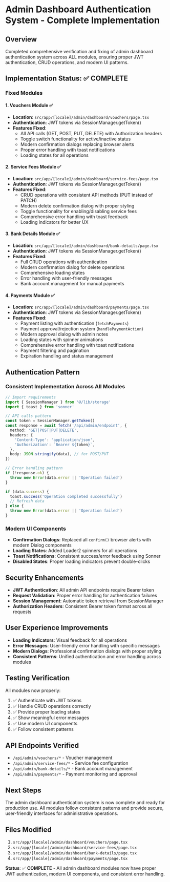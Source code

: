# Admin Dashboard Authentication System - Complete Implementation

## Overview
Completed comprehensive verification and fixing of admin dashboard authentication system across ALL modules, ensuring proper JWT authentication, CRUD operations, and modern UI patterns.

## Implementation Status: ✅ COMPLETE

### Fixed Modules

#### 1. Vouchers Module ✅
- **Location**: `src/app/[locale]/admin/dashboard/vouchers/page.tsx`
- **Authentication**: JWT tokens via SessionManager.getToken()
- **Features Fixed**:
  - All API calls (GET, POST, PUT, DELETE) with Authorization headers
  - Toggle switch functionality for active/inactive status
  - Modern confirmation dialogs replacing browser alerts
  - Proper error handling with toast notifications
  - Loading states for all operations

#### 2. Service Fees Module ✅
- **Location**: `src/app/[locale]/admin/dashboard/service-fees/page.tsx`
- **Authentication**: JWT tokens via SessionManager.getToken()
- **Features Fixed**:
  - CRUD operations with consistent API methods (PUT instead of PATCH)
  - Modern delete confirmation dialog with proper styling
  - Toggle functionality for enabling/disabling service fees
  - Comprehensive error handling with toast feedback
  - Loading indicators for better UX

#### 3. Bank Details Module ✅
- **Location**: `src/app/[locale]/admin/dashboard/bank-details/page.tsx`
- **Authentication**: JWT tokens via SessionManager.getToken()
- **Features Fixed**:
  - Full CRUD operations with authentication
  - Modern confirmation dialog for delete operations
  - Comprehensive loading states
  - Error handling with user-friendly messages
  - Bank account management for manual payments

#### 4. Payments Module ✅
- **Location**: `src/app/[locale]/admin/dashboard/payments/page.tsx`
- **Authentication**: JWT tokens via SessionManager.getToken()
- **Features Fixed**:
  - Payment listing with authentication (`fetchPayments`)
  - Payment approval/rejection system (`handlePaymentAction`)
  - Modern approval dialog with admin notes
  - Loading states with spinner animations
  - Comprehensive error handling with toast notifications
  - Payment filtering and pagination
  - Expiration handling and status management

## Authentication Pattern

### Consistent Implementation Across All Modules
```typescript
// Import requirements
import { SessionManager } from '@/lib/storage'
import { toast } from 'sonner'

// API calls pattern
const token = SessionManager.getToken()
const response = await fetch('/api/admin/endpoint', {
  method: 'GET|POST|PUT|DELETE',
  headers: { 
    'Content-Type': 'application/json',
    'Authorization': `Bearer ${token}`,
  },
  body: JSON.stringify(data), // for POST/PUT
})

// Error handling pattern
if (!response.ok) {
  throw new Error(data.error || 'Operation failed')
}

if (data.success) {
  toast.success('Operation completed successfully')
  // Refresh data
} else {
  throw new Error(data.error || 'Operation failed')
}
```

### Modern UI Components
- **Confirmation Dialogs**: Replaced all `confirm()` browser alerts with modern Dialog components
- **Loading States**: Added Loader2 spinners for all operations
- **Toast Notifications**: Consistent success/error feedback using Sonner
- **Disabled States**: Proper loading indicators prevent double-clicks

## Security Enhancements
- **JWT Authentication**: All admin API endpoints require Bearer token
- **Request Validation**: Proper error handling for authentication failures
- **Session Management**: Automatic token retrieval from SessionManager
- **Authorization Headers**: Consistent Bearer token format across all requests

## User Experience Improvements
- **Loading Indicators**: Visual feedback for all operations
- **Error Messages**: User-friendly error handling with specific messages
- **Modern Dialogs**: Professional confirmation dialogs with proper styling
- **Consistent Patterns**: Unified authentication and error handling across modules

## Testing Verification
All modules now properly:
1. ✅ Authenticate with JWT tokens
2. ✅ Handle CRUD operations correctly
3. ✅ Provide proper loading states
4. ✅ Show meaningful error messages
5. ✅ Use modern UI components
6. ✅ Follow consistent patterns

## API Endpoints Verified
- `/api/admin/vouchers/*` - Voucher management
- `/api/admin/service-fees/*` - Service fee configuration
- `/api/admin/bank-details/*` - Bank account management
- `/api/admin/payments/*` - Payment monitoring and approval

## Next Steps
The admin dashboard authentication system is now complete and ready for production use. All modules follow consistent patterns and provide secure, user-friendly interfaces for administrative operations.

## Files Modified
1. `src/app/[locale]/admin/dashboard/vouchers/page.tsx`
2. `src/app/[locale]/admin/dashboard/service-fees/page.tsx`
3. `src/app/[locale]/admin/dashboard/bank-details/page.tsx`
4. `src/app/[locale]/admin/dashboard/payments/page.tsx`

**Status**: ✅ **COMPLETE** - All admin dashboard modules now have proper JWT authentication, modern UI components, and consistent error handling.
